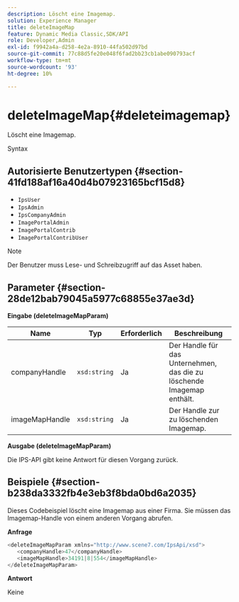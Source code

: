 ```yaml
---
description: Löscht eine Imagemap.
solution: Experience Manager
title: deleteImageMap
feature: Dynamic Media Classic,SDK/API
role: Developer,Admin
exl-id: f9942a4a-d258-4e2a-8910-44fa502d97bd
source-git-commit: 77c88d5fe20e048f6fad2bb23cb1abe090793acf
workflow-type: tm+mt
source-wordcount: '93'
ht-degree: 10%

---
```


# deleteImageMap{#deleteimagemap}

Löscht eine Imagemap.

Syntax

## Autorisierte Benutzertypen {#section-41fd188af16a40d4b07923165bcf15d8}

* `IpsUser`
* `IpsAdmin`
* `IpsCompanyAdmin`
* `ImagePortalAdmin`
* `ImagePortalContrib`
* `ImagePortalContribUser`

>[!NOTE]
>
>Der Benutzer muss Lese- und Schreibzugriff auf das Asset haben.

## Parameter {#section-28de12bab79045a5977c68855e37ae3d}

**Eingabe (deleteImageMapParam)**

| Name | Typ | Erforderlich | Beschreibung |
|---|---|---|---|
| companyHandle | `xsd:string` | Ja | Der Handle für das Unternehmen, das die zu löschende Imagemap enthält. |
| imageMapHandle | `xsd:string` | Ja | Der Handle zur zu löschenden Imagemap. |

**Ausgabe (deleteImageMapParam)**

Die IPS-API gibt keine Antwort für diesen Vorgang zurück.

## Beispiele {#section-b238da3332fb4e3eb3f8bda0bd6a2035}

Dieses Codebeispiel löscht eine Imagemap aus einer Firma. Sie müssen das Imagemap-Handle von einem anderen Vorgang abrufen.

**Anfrage**

```java
<deleteImageMapParam xmlns="http://www.scene7.com/IpsApi/xsd">
   <companyHandle>47</companyHandle>
   <imageMapHandle>34191|8|554</imageMapHandle>
</deleteImageMapParam>
```

**Antwort**

Keine
